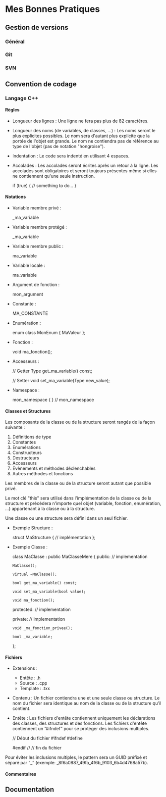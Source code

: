 Mes Bonnes Pratiques
====================

Gestion de versions
-------------------

### Général

### Git

### SVN

Convention de codage
--------------------

### Langage C++

#### Règles

  * Longueur des lignes :
Une ligne ne fera pas plus de 82 caractères.

  * Longueur des noms (de variables, de classes, ...) :
Les noms seront le plus explicites possibles.
Le nom sera d'autant plus explicite que la portée de l'objet est grande.
Le nom ne contiendra pas de référence au type de l'objet (pas de notation "hongroise").

  * Indentation :
Le code sera indenté en utilisant 4 espaces.

  * Accolades :
Les accolades seront écrites après un retour à la ligne.
Les accolades sont obligatoires et seront toujours présentes même si elles ne contiennent qu'une seule instruction.

    if (true)
    {
        // something to do...
    }

#### Notations

  * Variable membre privé :

    _ma_variable

  * Variable membre protégé :

    _ma_variable

  * Variable membre public :

    ma_variable

  * Variable locale :

    ma_variable

  * Argument de fonction :

    mon_argument

  * Constante :

    MA_CONSTANTE

  * Enumération :

    enum class MonEnum
    {
        MaValeur
    };

  * Fonction :

    void ma_fonction();

  * Accesseurs :

    // Getter
    Type get_ma_variable() const;
    
    // Setter
    void set_ma_variable(Type new_value);

  * Namespace :

    mon_namespace
    {
    } // mon_namespace


#### Classes et Structures

Les composants de la classe ou de la structure seront rangés de la façon suivante :
  1. Définitions de type
  2. Constantes
  3. Enumérations
  4. Constructeurs
  5. Destructeurs
  6. Accesseurs
  7. Evènements et méthodes déclenchables
  8. Autres méthodes et fonctions
  
Les membres de la classe ou de la structure seront autant que possible privé.

Le mot clé "this" sera utilisé dans l'implémentation de la classe ou de la structure et précédera n'importe quel objet (variable, fonction, enumération, ...) appartenant à la classe ou à la structure.

Une classe ou une structure sera défini dans un seul fichier.

  * Exemple Structure :

    struct MaStructure
    {
        // implémentation
    };

  * Exemple Classe :

    class MaClasse : public MaClasseMere
    {
    public:
        // implementation
        
        MaClasse();
        
        virtual ~MaClasse();
        
        bool get_ma_variable() const;
        
        void set_ma_variable(bool value);
        
        void ma_fonction();
    
    protected:
        // implementation
    
    private:
        // implementation
        
        void _ma_fonction_privee();
        
        bool _ma_variable;
    
    };

#### Fichiers

  * Extensions :
    * Entête : .h
    * Source : .cpp
    * Template : .txx

  * Contenu :
Un fichier contiendra une et une seule classe ou structure.
Le nom du fichier sera identique au nom de la classe ou de la structure qu'il contient.

  * Entête :
Les fichiers d'entête contiennent uniquement les déclarations des classes, des structures et des fonctions.
Les fichiers d'entête contiennent un ”#ifndef” pour se protéger des inclusions multiples.

    // Début du fichier 
    #ifndef <Pattern unique> 
    #define <Pattern unique> 
    
    #endif // <Pattern unique> 
    // fin du fichier 

Pour éviter les inclusions multiples, le pattern sera un GUID préfixé et séparé par “_” (exemple: _8f6a0887_49fa_4f6b_9103_6b4d4768a57b).

#### Commentaires

Documentation
-------------

